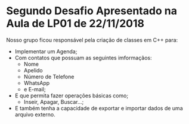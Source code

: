# Segundo Desafio Apresentado na Aula de LP01 de 22/11/2018
Nosso grupo ficou responsável pela criação de classes em C++ para:
- Implementar um Agenda;
- Com contatos que possuam as seguintes imformaçãos:
    - Nome
    - Apelido
    - Número de Telefone
    - WhatsApp
    - e E-mail;
- E que permita fazer operações básicas como;
    - Inseir, Apagar, Buscar...;
- E também tenha a capacidade de exportar e importar dados de uma arquivo externo.
